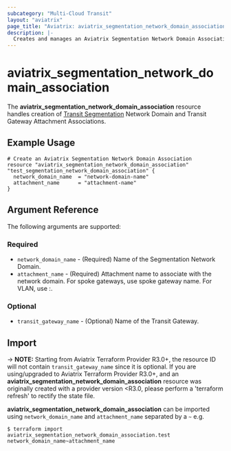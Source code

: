 ```yaml
---
subcategory: "Multi-Cloud Transit"
layout: "aviatrix"
page_title: "Aviatrix: aviatrix_segmentation_network_domain_association"
description: |-
  Creates and manages an Aviatrix Segmentation Network Domain Association
---
```


# aviatrix_segmentation_network_domain_association

The **aviatrix_segmentation_network_domain_association** resource handles creation of [Transit Segmentation](https://docs.aviatrix.com/HowTos/transit_segmentation_faq.html) Network Domain and Transit Gateway Attachment Associations.

## Example Usage

```hcl
# Create an Aviatrix Segmentation Network Domain Association
resource "aviatrix_segmentation_network_domain_association" "test_segmentation_network_domain_association" {
  network_domain_name  = "network-domain-name"
  attachment_name      = "attachment-name"
}
```

## Argument Reference

The following arguments are supported:

### Required

* `network_domain_name` - (Required) Name of the Segmentation Network Domain.
* `attachment_name` - (Required) Attachment name to associate with the network domain. For spoke gateways, use spoke gateway name. For VLAN, use <site-id>:<vlan-id>.

### Optional

* `transit_gateway_name` - (Optional) Name of the Transit Gateway.

## Import

-> **NOTE:** Starting from Aviatrix Terraform Provider R3.0+, the resource ID will not contain `transit_gateway_name` since it is optional. If you are using/upgraded to Aviatrix Terraform Provider R3.0+, and an **aviatrix_segmentation_network_domain_association** resource was originally created with a provider version <R3.0, please perform a 'terraform refresh' to rectify the state file.

**aviatrix_segmentation_network_domain_association** can be imported using `network_domain_name` and `attachment_name` separated by a `~` e.g.

```
$ terraform import aviatrix_segmentation_network_domain_association.test network_domain_name~attachment_name
```
